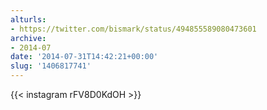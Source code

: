 ```yaml
---
alturls:
- https://twitter.com/bismark/status/494855589080473601
archive:
- 2014-07
date: '2014-07-31T14:42:21+00:00'
slug: '1406817741'
---
```


{{< instagram rFV8D0KdOH >}}
